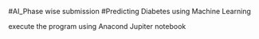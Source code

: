 #AI_Phase wise submission
#Predicting Diabetes using Machine Learning

execute the program using Anacond Jupiter notebook
